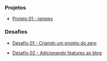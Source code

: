 ### Projetos

- [Projeto 01 - ignews](https://github.com/leticiafrontend/ignite-react/tree/main/capitulo-03/ignews)

### Desafios

- [Desafio 01 - Criando um projeto do zero](https://github.com/leticiafrontend/ignite-react/tree/main/capitulo-03/desafio-01)

- [Desafio 02 - Adicionando features ao blog](https://github.com/leticiafrontend/ignite-react/tree/main/capitulo-03/desafio-02)
